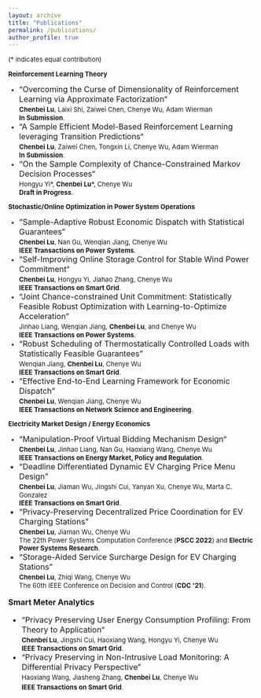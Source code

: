 ```yaml
---
layout: archive
title: "Publications"
permalink: /publications/
author_profile: true
---
```

<font size="2">(* indicates equal contribution)<br>

<b>Reinforcement Learning Theory</b>
<ul>
  <li><font size="3">“Overcoming the Curse of Dimensionality of Reinforcement Learning via Approximate Factorization“<br>
    <font size="2"><b>Chenbei Lu</b>, Laixi Shi, Zaiwei Chen, Chenye Wu, Adam Wierman<br>
    <font size="2"><b>In Submission</b>.</font></font></font></li>
  <li><font size="3">“A Sample Efficient Model-Based Reinforcement Learning leveraging Transition Predictions“<br>
    <font size="2"><b>Chenbei Lu</b>, Zaiwei Chen, Tongxin Li, Chenye Wu, Adam Wierman<br>
    <font size="2"><b>In Submission</b>.</font></font></font></li>
  <li><font size="3">“On the Sample Complexity of Chance-Constrained Markov Decision Processes“<br>
    <font size="2">Hongyu Yi*, <b>Chenbei Lu</b>*, Chenye Wu<br>
    <font size="2"><b>Draft in Progress</b>.</font></font></font></li>
</ul>

<b>Stochastic/Online Optimization in Power System Operations</b>
<ul>
  <li><font size="3">“Sample-Adaptive Robust Economic Dispatch with Statistical Guarantees”<br>
    <font size="2"><b>Chenbei Lu</b>, Nan Gu, Wenqian Jiang, Chenye Wu<br>
    <font size="2"><b>IEEE Transactions on Power Systems</b>.</font></font></font></li>
  
  <li><font size="3">“Self-Improving Online Storage Control for Stable Wind Power Commitment“<br>
    <font size="2"><b>Chenbei Lu</b>, Hongyu Yi, Jiahao Zhang, Chenye Wu<br>
    <font size="2"><b>IEEE Transactions on Smart Grid</b>.</font></font></font></li>
  
  <li><font size="3">“Joint Chance-constrained Unit Commitment: Statistically Feasible Robust Optimization with Learning-to-Optimize Acceleration”<br>
    <font size="2">Jinhao Liang, Wenqian Jiang, <b>Chenbei Lu</b>, and Chenye Wu<br>
    <font size="2"><b>IEEE Transactions on Power Systems</b>.</font></font></font></li>
  
  <li><font size="3">“Robust Scheduling of Thermostatically Controlled Loads with Statistically Feasible Guarantees”<br>
    <font size="2">Wenqian Jiang, <b>Chenbei Lu</b>, Chenye Wu<br>
    <font size="2"><b>IEEE Transactions on Smart Grid</b>.</font></font></font></li>
  
  <li><font size="3">“Effective End-to-End Learning Framework for Economic Dispatch”<br>
    <font size="2"><b>Chenbei Lu</b>, Wenqian Jiang, Chenye Wu<br>
    <font size="2"><b>IEEE Transactions on Network Science and Engineering</b>.</font></font></font></li>
</ul>


<b>Electricity Market Design / Energy Economics</b> 
<ul>
  <li><font size=3>“Manipulation-Proof Virtual Bidding Mechanism Design“<font size=3>  <br>
  <font size=2> <b>Chenbei Lu</b>, Jinhao Liang, Nan Gu, Haoxiang Wang, Chenye Wu<font size=2> <br>
    <font size=2><b>IEEE Transactions on Energy Market, Policy and Regulation</b>. </font></font></font></li>
        <li><font size=3>“Deadline Differentiated Dynamic EV Charging Price Menu Design”<font size=3>  <br>
    <font size=2> <b>Chenbei Lu</b>, Jiaman Wu, Jingshi Cui, Yanyan Xu, Chenye Wu, Marta C. Gonzalez<font size=2> <br>
    <font size=2> <b>IEEE Transactions on Smart Grid</b>. </font></font></font></li>
      <li><font size=3>“Privacy-Preserving Decentralized Price Coordination for EV Charging Stations”<font size=3>  <br>
    <font size=2><b>Chenbei Lu</b>, Jiaman Wu, Chenye Wu<font size=2> <br>
    <font size=2>The 22th Power Systems Computation Conference (<b>PSCC 2022</b>) and <b>Electric Power Systems Research</b>.</font></font></font></li>
    <li><font size=3>“Storage-Aided Service Surcharge Design for EV Charging Stations”<font size=3>  <br>
    <font size=2><b>Chenbei Lu</b>, Zhiqi Wang, Chenye Wu<font size=2> <br>
    <font size=2>The 60th IEEE Conference on Decision and Control (<b>CDC '21</b>).</font></font></font></li>
</ul>

<b>Smart Meter Analytics</b>  
<ul>
  <li><font size=3>“Privacy Preserving User Energy Consumption Profiling: From Theory to Application“<font size=3>  <br>
  <font size=2> <b>Chenbei Lu</b>, Jingshi Cui, Haoxiang Wang, Hongyu Yi, Chenye Wu<font size=2> <br>
    <font size=2><b>IEEE Transactions on Smart Grid</b>. </font></font></font></li>
      <li><font size=3>“Privacy Preserving in Non-Intrusive Load Monitoring: A Differential Privacy Perspective”<font size=3><br>
    <font size=2>Haoxiang Wang, Jiasheng Zhang, <b>Chenbei Lu</b>, Chenye Wu</font><br>
    <font size=2><b>IEEE Transactions on Smart Grid</b>. </font></font></font></li>
</ul>



